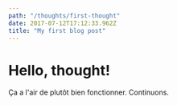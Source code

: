 ```yaml
---
path: "/thoughts/first-thought"
date: 2017-07-12T17:12:33.962Z
title: "My first blog post"
---
```


# Hello, thought! 

Ça a l'air de plutôt bien fonctionner. Continuons.
